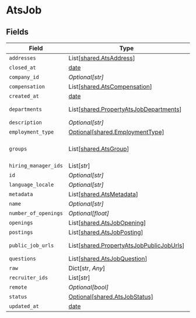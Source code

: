 # AtsJob


## Fields

| Field                                                                                          | Type                                                                                           | Required                                                                                       | Description                                                                                    |
| ---------------------------------------------------------------------------------------------- | ---------------------------------------------------------------------------------------------- | ---------------------------------------------------------------------------------------------- | ---------------------------------------------------------------------------------------------- |
| `addresses`                                                                                    | List[[shared.AtsAddress](../../models/shared/atsaddress.md)]                                   | :heavy_minus_sign:                                                                             | N/A                                                                                            |
| `closed_at`                                                                                    | [date](https://docs.python.org/3/library/datetime.html#date-objects)                           | :heavy_minus_sign:                                                                             | N/A                                                                                            |
| `company_id`                                                                                   | *Optional[str]*                                                                                | :heavy_minus_sign:                                                                             | N/A                                                                                            |
| `compensation`                                                                                 | List[[shared.AtsCompensation](../../models/shared/atscompensation.md)]                         | :heavy_minus_sign:                                                                             | N/A                                                                                            |
| `created_at`                                                                                   | [date](https://docs.python.org/3/library/datetime.html#date-objects)                           | :heavy_minus_sign:                                                                             | N/A                                                                                            |
| `departments`                                                                                  | List[[shared.PropertyAtsJobDepartments](../../models/shared/propertyatsjobdepartments.md)]     | :heavy_minus_sign:                                                                             | @deprecated Use `groups` instead                                                               |
| `description`                                                                                  | *Optional[str]*                                                                                | :heavy_minus_sign:                                                                             | N/A                                                                                            |
| `employment_type`                                                                              | [Optional[shared.EmploymentType]](../../models/shared/employmenttype.md)                       | :heavy_minus_sign:                                                                             | N/A                                                                                            |
| `groups`                                                                                       | List[[shared.AtsGroup](../../models/shared/atsgroup.md)]                                       | :heavy_minus_sign:                                                                             | The departments/divisions/teams that this job belongs to                                       |
| `hiring_manager_ids`                                                                           | List[*str*]                                                                                    | :heavy_minus_sign:                                                                             | N/A                                                                                            |
| `id`                                                                                           | *Optional[str]*                                                                                | :heavy_minus_sign:                                                                             | N/A                                                                                            |
| `language_locale`                                                                              | *Optional[str]*                                                                                | :heavy_minus_sign:                                                                             | N/A                                                                                            |
| `metadata`                                                                                     | List[[shared.AtsMetadata](../../models/shared/atsmetadata.md)]                                 | :heavy_minus_sign:                                                                             | N/A                                                                                            |
| `name`                                                                                         | *Optional[str]*                                                                                | :heavy_minus_sign:                                                                             | N/A                                                                                            |
| `number_of_openings`                                                                           | *Optional[float]*                                                                              | :heavy_minus_sign:                                                                             | N/A                                                                                            |
| `openings`                                                                                     | List[[shared.AtsJobOpening](../../models/shared/atsjobopening.md)]                             | :heavy_minus_sign:                                                                             | N/A                                                                                            |
| `postings`                                                                                     | List[[shared.AtsJobPosting](../../models/shared/atsjobposting.md)]                             | :heavy_minus_sign:                                                                             | Public job postings                                                                            |
| `public_job_urls`                                                                              | List[[shared.PropertyAtsJobPublicJobUrls](../../models/shared/propertyatsjobpublicjoburls.md)] | :heavy_minus_sign:                                                                             | URLs for pages containing public listings for the job                                          |
| `questions`                                                                                    | List[[shared.AtsJobQuestion](../../models/shared/atsjobquestion.md)]                           | :heavy_minus_sign:                                                                             | N/A                                                                                            |
| `raw`                                                                                          | Dict[str, *Any*]                                                                               | :heavy_minus_sign:                                                                             | N/A                                                                                            |
| `recruiter_ids`                                                                                | List[*str*]                                                                                    | :heavy_minus_sign:                                                                             | N/A                                                                                            |
| `remote`                                                                                       | *Optional[bool]*                                                                               | :heavy_minus_sign:                                                                             | N/A                                                                                            |
| `status`                                                                                       | [Optional[shared.AtsJobStatus]](../../models/shared/atsjobstatus.md)                           | :heavy_minus_sign:                                                                             | N/A                                                                                            |
| `updated_at`                                                                                   | [date](https://docs.python.org/3/library/datetime.html#date-objects)                           | :heavy_minus_sign:                                                                             | N/A                                                                                            |